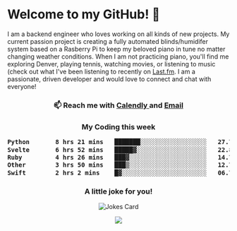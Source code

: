 <h1> Welcome to my GitHub! 👋 </h1>


  I am a backend engineer who loves working on all kinds of new projects. My current passion project is creating a fully automated blinds/humidifer system based on a Rasberry Pi to keep my beloved piano in tune no matter changing weather conditions. When I am not practicing piano, you'll find me exploring Denver, playing tennis, watching movies, or listening to music (check out what I've been listening to recently on [Last.fm](https://www.last.fm/user/mballa000). I am a passionate, driven developer and would love to connect and chat with everyone!

<h3 align = "center"> 📫 Reach me with <a href = "https://calendly.com/msbrandt00/30min"> Calendly </a> and <a href="mailto:msbrandt00@gmail.com">Email</a> 
 </h3>


 
<div align = "center"
[![Anurag's GitHub stats](https://github-readme-stats.vercel.app/api?username=mbrandt00)](https://github.com/anuraghazra/github-readme-stats)
          </div>
<h3 align="center">
  My Coding this week
<!--START_SECTION:waka-->

```txt
Python       8 hrs 21 mins   ███████░░░░░░░░░░░░░░░░░░   27.70 %
Svelte       6 hrs 52 mins   █████▓░░░░░░░░░░░░░░░░░░░   22.80 %
Ruby         4 hrs 26 mins   ███▓░░░░░░░░░░░░░░░░░░░░░   14.72 %
Other        3 hrs 50 mins   ███▒░░░░░░░░░░░░░░░░░░░░░   12.74 %
Swift        2 hrs 2 mins    █▓░░░░░░░░░░░░░░░░░░░░░░░   06.77 %
```

<!--END_SECTION:waka-->

### A little joke for you!

![Jokes Card](https://readme-jokes.vercel.app/api?hideBorder)

<a href="https://www.linkedin.com/in/mbrandt00/"><img src="https://img.shields.io/badge/linkedin-%230077B5.svg?&style=for-the-badge&logo=linkedin&logoColor=white" /></a>
